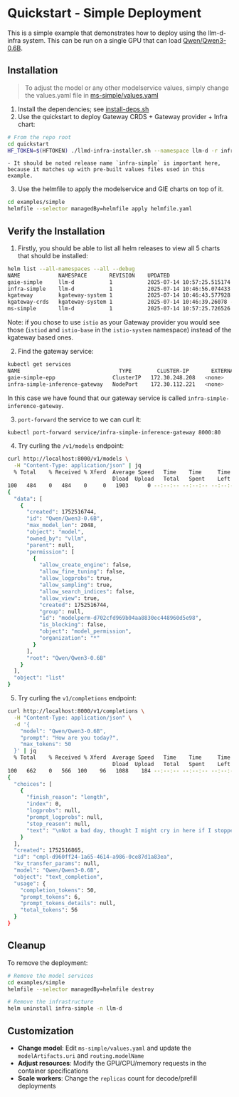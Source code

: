 # Quickstart - Simple Deployment

This is a simple example that demonstrates how to deploy using the llm-d-infra system. This can be run on a single GPU that can load [Qwen/Qwen3-0.6B](https://huggingface.co/Qwen/Qwen3-0.6B).

## Installation

> To adjust the model or any other modelservice values, simply change the values.yaml file in [ms-simple/values.yaml](ms-simple/values.yaml)

1. Install the dependencies; see [install-deps.sh](../../install-deps.sh)
2. Use the quickstart to deploy Gateway CRDS + Gateway provider + Infra chart:

```bash
# From the repo root
cd quickstart
HF_TOKEN=$(HFTOKEN) ./llmd-infra-installer.sh --namespace llm-d -r infra-simple --gateway kgateway
```
    - It should be noted release name `infra-simple` is important here, because it matches up with pre-built values files used in this example.

3. Use the helmfile to apply the modelservice and GIE charts on top of it.

```bash
cd examples/simple
helmfile --selector managedBy=helmfile apply helmfile.yaml
```

## Verify the Installation

1. Firstly, you should be able to list all helm releases to view all 5 charts that should be installed:

```bash
helm list --all-namespaces --all --debug
NAME          	NAMESPACE      	REVISION	UPDATED                             	STATUS  	CHART                    	APP VERSION
gaie-simple 	llm-d          	1       	2025-07-14 10:57:25.515174 -0700 PDT	deployed	inferencepool-v0         	v0
infra-simple	llm-d          	1       	2025-07-14 10:46:56.074433 -0700 PDT	deployed	llm-d-infra-1.0.1        	0.1
kgateway      	kgateway-system	1       	2025-07-14 10:46:43.577928 -0700 PDT	deployed	kgateway-v2.0.3          	1.16.0
kgateway-crds 	kgateway-system	1       	2025-07-14 10:46:39.26078 -0700  PDT 	deployed	kgateway-crds-v2.0.3     	1.16.0
ms-simple   	llm-d          	1       	2025-07-14 10:57:25.726526 -0700 PDT	deployed	llm-d-modelservice-0.0.10	0.0.1
```

Note: if you chose to use `istio` as your Gateway provider you would see those (`istiod` and `istio-base` in the `istio-system` namespace) instead of the kgateway based ones.

2. Find the gateway service:
```bash
kubectl get services
NAME                               TYPE        CLUSTER-IP       EXTERNAL-IP   PORT(S)             AGE
gaie-simple-epp                  ClusterIP   172.30.248.208   <none>        9002/TCP,9090/TCP   7m11s
infra-simple-inference-gateway   NodePort    172.30.112.221   <none>        80:31790/TCP        17m
```
In this case we have found that our gateway service is called `infra-simple-inference-gateway`.

3. `port-forward` the service to we can curl it:

```bash
kubectl port-forward service/infra-simple-inference-gateway 8000:80
```

4. Try curling the `/v1/models` endpoint:

```bash
curl http://localhost:8000/v1/models \
  -H "Content-Type: application/json" | jq
  % Total    % Received % Xferd  Average Speed   Time    Time     Time  Current
                                 Dload  Upload   Total   Spent    Left  Speed
100   484    0   484    0     0   1903      0 --:--:-- --:--:-- --:--:--  1905
{
  "data": [
    {
      "created": 1752516744,
      "id": "Qwen/Qwen3-0.6B",
      "max_model_len": 2048,
      "object": "model",
      "owned_by": "vllm",
      "parent": null,
      "permission": [
        {
          "allow_create_engine": false,
          "allow_fine_tuning": false,
          "allow_logprobs": true,
          "allow_sampling": true,
          "allow_search_indices": false,
          "allow_view": true,
          "created": 1752516744,
          "group": null,
          "id": "modelperm-d702cfd969b04aa8830ec448960d5e98",
          "is_blocking": false,
          "object": "model_permission",
          "organization": "*"
        }
      ],
      "root": "Qwen/Qwen3-0.6B"
    }
  ],
  "object": "list"
}
```

5. Try curling the `v1/completions` endpoint:
```bash
curl http://localhost:8000/v1/completions \
  -H "Content-Type: application/json" \
  -d '{
    "model": "Qwen/Qwen3-0.6B",
    "prompt": "How are you today?",
    "max_tokens": 50
  }' | jq
  % Total    % Received % Xferd  Average Speed   Time    Time     Time  Current
                                 Dload  Upload   Total   Spent    Left  Speed
100   662    0   566  100    96   1088    184 --:--:-- --:--:-- --:--:--  1273
{
  "choices": [
    {
      "finish_reason": "length",
      "index": 0,
      "logprobs": null,
      "prompt_logprobs": null,
      "stop_reason": null,
      "text": "\nNot a bad day, thought I might cry in here if I stopped... Settled right in there with my stomach full of ache :(\nIt's normal to feel slightly better, just keep it up and you'll be fine :)\nthanks"
    }
  ],
  "created": 1752516865,
  "id": "cmpl-d960ff24-1a65-4614-a986-0ce87d1a83ea",
  "kv_transfer_params": null,
  "model": "Qwen/Qwen3-0.6B",
  "object": "text_completion",
  "usage": {
    "completion_tokens": 50,
    "prompt_tokens": 6,
    "prompt_tokens_details": null,
    "total_tokens": 56
  }
}
```

## Cleanup

To remove the deployment:
```bash
# Remove the model services
cd examples/simple
helmfile --selector managedBy=helmfile destroy

# Remove the infrastructure
helm uninstall infra-simple -n llm-d
```

## Customization

- **Change model**: Edit `ms-simple/values.yaml` and update the `modelArtifacts.uri` and `routing.modelName`
- **Adjust resources**: Modify the GPU/CPU/memory requests in the container specifications
- **Scale workers**: Change the `replicas` count for decode/prefill deployments

